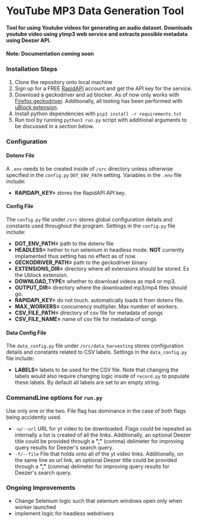 # YouTube MP3 Data Generation Tool 

#### Tool for using Youtube videos for generating an audio dataset. Downloads youtube video using ytmp3 web service and extracts possible metadata using Deezer API. 

#### **Note**: Documentation coming soon

### Installation Steps
1. Clone the repository onto local machine
2. Sign up for a FREE [RapidAPI](https://rapidapi.com) account and get the API key for the service.
3. Download a geckodriver and ad blocker. As of now only works with [Firefox geckodriver](https://github.com/mozilla/geckodriver/releases). Additionally, all testing has been performed with [uBlock extension](https://github.com/gorhill/uBlock/releases/download/1.32.1b0/uBlock0_1.32.1b0.firefox.signed.xpi).
4. Install python dependencies with `pip3 install -r requirements.txt`
5. Run tool by running `python3 run.py` script with additional arguments to be discussed in a section below.

### Configuration

#### Dotenv File
A `.env` needs to be created inside of `/src` directory unless otherwise specified in the `config.py` `DOT_ENV_PATH` setting. Variables in the `.env` file include:
- **RAPIDAPI_KEY=** stores the RapidAPI API key.

#### Config File
The `config.py` file under `/src` stores global configuration details and constants used throughout the program. Settings in the `config.py` file include:
- **DOT_ENV_PATH=** path to the dotenv file
- **HEADLESS=** hether to run selenium in headless mode. **NOT** currently implamented thus setting has no effect as of now.
- **GECKODRIVER_PATH=** path to the geckodriver binary
- **EXTENSIONS_DIR=** directory where all extensions should be stored. Ex the Ublock extension.
- **DOWNLOAD_TYPE=** whether to download videos as mp4 or mp3.
- **OUTPUT_DIR=** directory where the downloaded mp3/mp4 files should go.
- **RAPIDAPI_KEY=** do not touch. automatically loads it from dotenv file.
- **MAX_WORKERS=** concurrency multiplier. Max number of workers.
- **CSV_FILE_PATH=** directory of csv file for metadata of songs
- **CSV_FILE_NAME=** name of csv file for metadata of songs

#### Data Config File
The `data_config.py` file under `/src/data_harvesting` stores  configuration details and constants related to CSV labels. Settings in the `data_config.py` file include:
- **LABELS=** labels to be used for the CSV file. Note that changing the labels would also require changing logic inside of `record.py` to populate these labels. By default all labels are set to an empty string.


### CommandLine options for `run.py`
Use only one or the two. File flag has dominance in the case of both flags being accidently used.
- `-u/--url` URL for yt video to be downloaded. Flags could be repeated as internally a list is created of all the links. Additionally, an optional Deezer title could be provided through a **","** (comma) delimeter for improving query results for Deezer's search query.
- `-f/--file` File that holds onto all of the yt video links. Additionally, on the same line as url link, an optional Deezer title could be provided through a **","** (comma) delimeter for improving query results for Deezer's search query.

### Ongoing Improvements
- Change Selenium logic such that selenium windows open only when worker launched
- implement logic for headless webdrivers  
